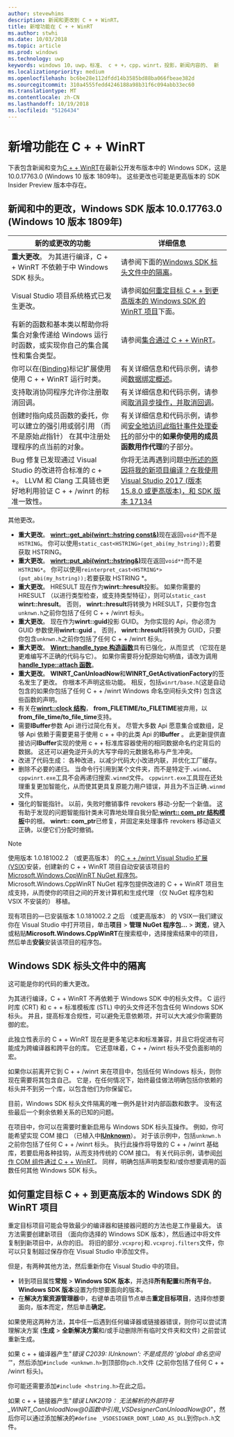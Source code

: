 ```yaml
---
author: stevewhims
description: 新闻和更改到 C + + WinRT。
title: 新增功能在 C + + WinRT
ms.author: stwhi
ms.date: 10/03/2018
ms.topic: article
ms.prod: windows
ms.technology: uwp
keywords: windows 10，uwp，标准、 c + +，cpp，winrt，投影，新闻内容的、 新
ms.localizationpriority: medium
ms.openlocfilehash: bc6be28e112dfdd14b3585bd88ba066fbeae382d
ms.sourcegitcommit: 310a4555fedd4246188a98b31f6c094abb33ec60
ms.translationtype: MT
ms.contentlocale: zh-CN
ms.lasthandoff: 10/19/2018
ms.locfileid: "5126434"
---
```

# <a name="whats-new-in-cwinrt"></a>新增功能在 C + + WinRT

下表包含新闻和变为[C + + WinRT](/windows/uwp/cpp-and-winrt-apis/intro-to-using-cpp-with-winrt)在最新公开发布版本中的 Windows SDK，这是 10.0.17763.0 (Windows 10 版本 1809年)。 这些更改也可能是更高版本的 SDK Insider Preview 版本中存在。

## <a name="news-and-changes-in-windows-sdk-version-100177630-windows-10-version-1809"></a>新闻和中的更改，Windows SDK 版本 10.0.17763.0 (Windows 10 版本 1809年)

| 新的或更改的功能 | 详细信息 |
| - | - |
| **重大更改**。 为其进行编译，C + + WinRT 不依赖于中 Windows SDK 标头。 | 请参阅下面的[Windows SDK 标头文件中的隔离](#isolation-from-windows-sdk-header-files)。 |
| Visual Studio 项目系统格式已发生更改。 | 请参阅[如何重定目标 C + + 到更高版本的 Windows SDK 的 WinRT 项目](#how-to-retarget-your-cwinrt-project-to-a-later-version-of-the-windows-sdk)下面。 |
| 有新的函数和基本类以帮助你将集合对象传递给 Windows 运行时函数，或实现你自己的集合属性和集合类型。 | 请参阅[集合通过 C + + WinRT](collections.md)。 |
| 你可以在[{Binding}](/windows/uwp/xaml-platform/binding-markup-extension)标记扩展使用使用 C + + WinRT 运行时类。 | 有关详细信息和代码示例，请参阅[数据绑定概述](/windows/uwp/data-binding/data-binding-quickstart)。 |
| 支持取消协同程序允许你注册取消回调。 | 有关详细信息和代码示例，请参阅[取消异步操作，并取消回调](concurrency.md#canceling-an-asychronous-operation-and-cancellation-callbacks)。 |
| 创建时指向成员函数的委托，你可以建立的强引用或弱引用 （而不是原始*此*指针） 在其中注册处理程序的点当前的对象。 | 有关详细信息和代码示例，请参阅[安全地访问*此*指针事件处理委托](weak-references.md#safely-accessing-the-this-pointer-with-an-event-handling-delegate)的部分中的**如果你使用的成员函数用作代理**的子部分。 |
| Bug 修复已发现通过 Visual Studio 的改进符合标准的 c + +。 LLVM 和 Clang 工具链也更好地利用验证 C + + /winrt 的标准一致性。 | 你将无法再遇到问题[中所述的原因将我的新项目编译？在我使用 Visual Studio 2017 (版本 15.8.0 或更高版本)，和 SDK 版本 17134](faq.md#why-wont-my-new-project-compile-im-using-visual-studio-2017-version-1580-or-higher-and-sdk-version-17134) |

其他更改。

- **重大更改**。 [**winrt::get_abi(winrt::hstring const&)**](/uwp/cpp-ref-for-winrt/get-abi)现在返回`void*`而不是`HSTRING`。 你可以使用`static_cast<HSTRING>(get_abi(my_hstring));`若要获取 HSTRING。
- **重大更改**。 [**winrt::put_abi(winrt::hstring&)**](/uwp/cpp-ref-for-winrt/put-abi)现在返回`void**`而不是`HSTRING*`。 你可以使用`reinterpret_cast<HSTRING*>(put_abi(my_hstring));`若要获取 HSTRING *。
- **重大更改**。 HRESULT 现在作为**winrt::hresult**投影。 如果你需要的 HRESULT （以进行类型检查，或支持类型特征），则可以`static_cast` **winrt::hresult**。 否则， **winrt::hresult**将转换为 HRESULT，只要你包含`unknwn.h`之前你包括了任何 C + + /winrt 标头。
- **重大更改**。 现在作为**winrt::guid**投影 GUID。 为你实现的 Api，你必须为 GUID 参数使用**winrt::guid** 。 否则， **winrt::hresult**将转换为 GUID，只要你包含`unknwn.h`之前你包括了任何 C + + /winrt 标头。
- **重大更改**。 [**Winrt::handle_type 构造函数**](/uwp/cpp-ref-for-winrt/handle-type#handletypehandletype-constructor)具有已强化，从而显式 （它现在是更难编写不正确的代码与它）。 如果你需要将分配原始句柄值，请改为调用[**handle_type::attach 函数**](/uwp/cpp-ref-for-winrt/handle-type#handletypeattach-function)。
- **重大更改**。 **WINRT_CanUnloadNow**和**WINRT_GetActivationFactory**的签名发生了更改。 你根本不声明这些功能。 相反，包括`winrt/base.h`(这是自动包含的如果你包括了任何 C + + /winrt Windows 命名空间标头文件) 包含这些函数的声明。
- 有关在[**winrt::clock 结构**](/uwp/cpp-ref-for-winrt/clock)， **from_FILETIME/to_FILETIME**被弃用，以**from_file_time/to_file_time**支持。
- 需要**IBuffer**参数 Api 进行过简化有关。 尽管大多数 Api 愿意集合或数组，足够 Api 依赖于需要更易于使用 c + + 中的此类 Api 的**IBuffer** 。 此更新提供直接访问**IBuffer**实现的使用 c + + 标准库容器使用的相同数据命名约定背后的数据。 这还可以避免逆开头的大写字母的元数据名称与产生冲突。
- 改进了代码生成： 各种改进，以减少代码大小改进内联，并优化工厂缓存。
- 删除不必要的递归。 当命令行引用到某个文件夹，而不是特定于`.winmd`、`cppwinrt.exe`工具不会再递归搜索`.winmd`文件。 `cppwinrt.exe`工具现在还处理重复更加智能化，从而使其更具复原能力用户错误，并且为不当正确`.winmd`文件。
- 强化的智能指针。 以前，失败时撤销事件 revokers 移动-分配一个新值。 这有助于发现的问题智能指针类未可靠地处理自我分配;[**winrt:: com_ptr 结构模板**](/uwp/cpp-ref-for-winrt/com-ptr)中的根。 **winrt:: com_ptr**已修复，并固定来处理事件 revokers 移动语义正确，以便它们分配时撤销。

> [!NOTE]
> 使用版本 1.0.181002.2 （或更高版本） 的[C + + /winrt Visual Studio 扩展 (VSIX)](intro-to-using-cpp-with-winrt.md#visual-studio-support-for-cwinrt-and-the-vsix)安装，创建新的 C + + WinRT 项目自动安装该项目的[Microsoft.Windows.CppWinRT NuGet 程序包](https://www.nuget.org/packages/Microsoft.Windows.CppWinRT/)。 Microsoft.Windows.CppWinRT NuGet 程序包提供改进的 C + + WinRT 项目生成支持，从而使你的项目之间的开发计算机和生成代理 （仅 NuGet 程序包和 VSIX 不安装的） 移植。
>
> 现有项目的&mdash;已安装版本 1.0.181002.2 之后 （或更高版本） 的 VSIX&mdash;我们建议你在 Visual Studio 中打开项目，单击**项目** \> **管理 NuGet 程序包...** \> **浏览**，键入或粘贴**Microsoft.Windows.CppWinRT**在搜索框中，选择搜索结果中的项目，然后单击**安装**安装该项目的程序包。


## <a name="isolation-from-windows-sdk-header-files"></a>Windows SDK 标头文件中的隔离

这可能是你的代码的重大更改。

为其进行编译，C + + WinRT 不再依赖于 Windows SDK 中的标头文件。 C 运行时库 (CRT) 和 c + + 标准模板库 (STL) 中的头文件还不包含任何 Windows SDK 标头。 并且，提高标准合规性，可以避免无意依赖项，并可以大大减少你需要防御的宏。

此独立性表示的 C + + WinRT 现在是更多笔记本和标准兼容，并且它将促进有可能成为跨编译器和跨平台的库。 它还意味着，C + + /winrt 标头不受负面影响的宏。

如果你以前离开它到 C + + /winrt 来在项目中，包括任何 Windows 标头，则你现在需要将其包含自己。 它是，在任何情况下，始终最佳做法明确包括你依赖的标头并不到另一个库，以包含他们为你保留它。

目前，Windows SDK 标头文件隔离的唯一例外是针对内部函数和数字。 没有这些最后一个剩余依赖关系的已知的问题。

在项目中，你可以在需要时重新启用与 Windows SDK 标头互操作。 例如，你可能希望实现 COM 接口 （已植入中[**IUnknown**](https://msdn.microsoft.com/library/windows/desktop/ms680509)）。 对于该示例中，包括`unknwn.h`之前你包括了任何 C + + /winrt 标头。 执行此操作将导致的 C + + /winrt 基础库，若要启用各种挂钩，从而支持传统的 COM 接口。 有关代码示例，请参阅[创作 COM 组件通过 C + + WinRT](author-coclasses.md)。 同样，明确包括声明类型和/或你想要调用的函数任何其他 Windows SDK 标头。

## <a name="how-to-retarget-your-cwinrt-project-to-a-later-version-of-the-windows-sdk"></a>如何重定目标 C + + 到更高版本的 Windows SDK 的 WinRT 项目

重定目标项目可能会导致最少的编译器和链接器问题的方法也是工作量最大。 该方法需要创建新项目 （面向你选择的 Windows SDK 版本），然后通过中将文件复制到新项目中，从你的旧。 将旧的部分`.vcxproj`和`.vcxproj.filters`文件，你可以只复制超过保存你在 Visual Studio 中添加文件。

但是，有两种其他方法，然后重新你在 Visual Studio 中的项目。

- 转到项目属性**常规** \> **Windows SDK 版本**，并选择**所有配置**和**所有平台**。 **Windows SDK 版本**设置为你想要面向的版本。
- 在**解决方案资源管理器**中，右键单击项目节点单击**重定目标项目**，选择你想要面向，版本而定，然后单击**确定**。

如果使用这两种方法，其中任一后遇到任何编译器或链接器错误，则你可以尝试清理解决方案 (**生成** > **全新解决方案**和/或手动删除所有临时文件夹和文件) 之前尝试重新生成。

如果 c + + 编译器产生"*错误 C2039: IUnknown': 不是成员的 \'global 命名空间 '*"，然后添加`#include <unknwn.h>`到顶部你`pch.h`文件 (之前你包括了任何 C + + /winrt 标头)。

你可能还需要添加`#include <hstring.h>`在此之后。

如果 c + + 链接器产生"*错误 LNK2019： 无法解析的外部符号_WINRT_CanUnloadNow@0函数中引用_VSDesignerCanUnloadNow@0*"，然后你可以通过添加解决的`#define _VSDESIGNER_DONT_LOAD_AS_DLL`到你`pch.h`文件。
